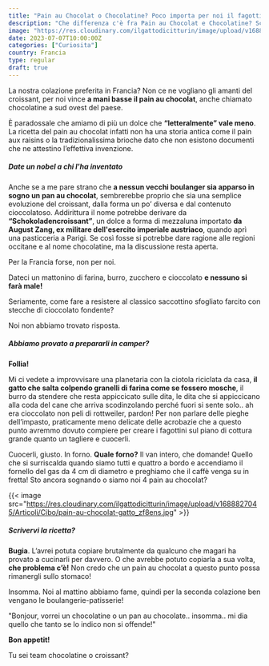```yaml
---
title: "Pain au Chocolat o Chocolatine? Poco importa per noi il fagottino al cioccolato è la miglior colazione"
description: "Che differenza c'è fra Pain au Chocolat e Chocolatine? Scoprilo con noi!"
image: "https://res.cloudinary.com/ilgattodicitturin/image/upload/v1688826166/Articoli/Cibo/pain-au-chocolat_kuar6y.jpg"
date: 2023-07-07T10:00:00Z
categories: ["Curiosita"]
country: Francia
type: regular
draft: true
---
```


La nostra colazione preferita in Francia? Non ce ne vogliano gli amanti del croissant, per noi vince **a mani basse il pain au chocolat**, anche chiamato chocolatine a sud ovest del paese. 

È paradossale che amiamo di più un dolce che **“letteralmente” vale meno**. La ricetta del pain au chocolat infatti non ha una storia antica come il pain aux raisins o la tradizionalissima brioche dato che non esistono documenti che ne attestino l’effettiva invenzione. 

##### Date un nobel a chi l'ha inventato

Anche se a me pare strano che **a nessun vecchi boulanger sia apparso in sogno un pan au chocolat**, sembrerebbe proprio che sia una semplice evoluzione del croissant, dalla forma un po’ diversa e dal contenuto cioccolatoso. Addirittura il nome potrebbe derivare da **“Schokoladencroissant”**, un dolce a forma di mezzaluna importato **da August Zang, ex militare dell'esercito imperiale austriaco**, quando aprì una pasticceria a Parigi. Se così fosse si potrebbe dare ragione alle regioni occitane e al nome chocolatine, ma la discussione resta aperta.

Per la Francia forse, non per noi. 

Dateci un mattonino di farina, burro, zucchero e cioccolato **e nessuno si farà male!**

Seriamente, come fare a resistere al classico saccottino sfogliato farcito con stecche di cioccolato fondente? 

Noi non abbiamo trovato risposta. 

##### Abbiamo provato a prepararli in camper?

**Follia!**

Mi ci vedete a improvvisare una planetaria con la ciotola riciclata da casa, **il gatto che salta colpendo granelli di farina come se fossero mosche**, il burro da stendere che resta appiccicato sulle dita, le dita che si appiccicano alla coda del cane che arriva scodinzolando perché fuori si sente solo.. ah era cioccolato non peli di rottweiler, pardon! 
Per non parlare delle pieghe dell’impasto, praticamente meno delicate delle acrobazie che a questo punto avremmo dovuto compiere per creare i fagottini sul piano di cottura grande quanto un tagliere e cuocerli. 

Cuocerli, giusto. In forno. **Quale forno?** Il van intero, che domande! Quello che si surriscalda quando siamo tutti e quattro a bordo e accendiamo il fornello del gas da 4 cm di diametro e preghiamo che il caffè venga su in fretta! Sto ancora sognando o siamo noi 4 pain au chocolat? 

{{< image src="https://res.cloudinary.com/ilgattodicitturin/image/upload/v1688827045/Articoli/Cibo/pain-au-chocolat-gatto_zf8ens.jpg" >}}

##### Scrivervi la ricetta?  

**Bugia**. L’avrei potuta copiare brutalmente da qualcuno che magari ha provato a cucinarli per davvero.
O che avrebbe potuto copiarla a sua volta, **che problema c’è!** Non credo che un pain au chocolat a questo punto possa rimanergli sullo stomaco!

Insomma. Noi al mattino abbiamo fame, quindi per la seconda colazione ben vengano le boulangerie-patisserie!

"Bonjour, vorrei un chocolatine o un pan au chocolate.. insomma.. 
mi dia quello che tanto se lo indico non si offende!"

**Bon appetit!**

Tu sei team chocolatine o croissant? 